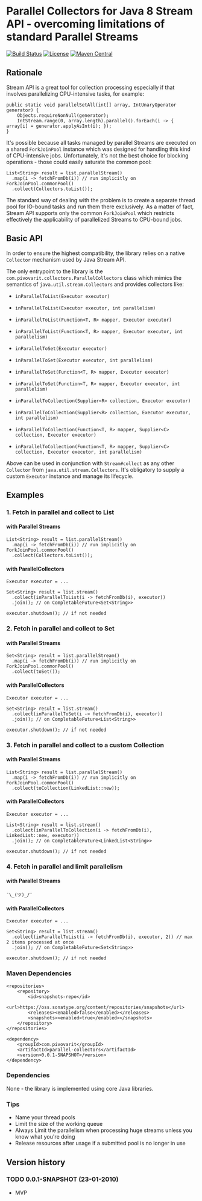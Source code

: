 # Parallel Collectors for Java 8 Stream API - overcoming limitations of standard Parallel Streams

[![Build Status](https://travis-ci.org/pivovarit/parallel-collectors.svg?branch=master)](https://travis-ci.org/pivovarit/parallel-collectors)
[![License](http://img.shields.io/:license-apache-blue.svg)](http://www.apache.org/licenses/LICENSE-2.0.html)
[![Maven Central](https://maven-badges.herokuapp.com/maven-central/com.pivovarit/parallel-collectors/badge.svg)](https://maven-badges.herokuapp.com/maven-central/com.pivovarit/parallel-collectors)

## Rationale

Stream API is a great tool for collection processing especially if that involves parallelizing CPU-intensive tasks, for example:

    public static void parallelSetAll(int[] array, IntUnaryOperator generator) {
        Objects.requireNonNull(generator);
        IntStream.range(0, array.length).parallel().forEach(i -> { array[i] = generator.applyAsInt(i); });
    }
    
It's possible because all tasks managed by parallel Streams are executed on a shared `ForkJoinPool` instance which was designed for handling this kind of CPU-intensive jobs.
Unfortunately, it's not the best choice for blocking operations - those could easily saturate the common pool:

    List<String> result = list.parallelStream()
      .map(i -> fetchFromDb(i)) // run implicitly on ForkJoinPool.commonPool()
      .collect(Collectors.toList());

The standard way of dealing with the problem is to create a separate thread pool for IO-bound tasks and run them there exclusively.
As a matter of fact, Stream API supports only the common `ForkJoinPool` which restricts effectively the applicability of parallelized Streams to CPU-bound jobs.

## Basic API

In order to ensure the highest compatibility, the library relies on a native `Collector` mechanism used by Java Stream API.

The only entrypoint to the library is the `com.pivovarit.collectors.ParallelCollectors` class which mimics the semantics of `java.util.stream.Collectors` 
and provides collectors like:

- `inParallelToList(Executor executor)`
- `inParallelToList(Executor executor, int parallelism)`

- `inParallelToList(Function<T, R> mapper, Executor executor)`
- `inParallelToList(Function<T, R> mapper, Executor executor, int parallelism)`

- `inParallelToSet(Executor executor)`
- `inParallelToSet(Executor executor, int parallelism)`

- `inParallelToSet(Function<T, R> mapper, Executor executor)`
- `inParallelToSet(Function<T, R> mapper, Executor executor, int parallelism)`

- `inParallelToCollection(Supplier<R> collection, Executor executor)`
- `inParallelToCollection(Supplier<R> collection, Executor executor, int parallelism)`

- `inParallelToCollection(Function<T, R> mapper, Supplier<C> collection, Executor executor)`
- `inParallelToCollection(Function<T, R> mapper, Supplier<C> collection, Executor executor, int parallelism)`

Above can be used in conjunction with `Stream#collect` as any other `Collector` from `java.util.stream.Collectors`. 
It's obligatory to supply a custom `Executor` instance and manage its lifecycle.

## Examples

### 1. Fetch in parallel and collect to List

#### with Parallel Streams
    List<String> result = list.parallelStream()
      .map(i -> fetchFromDb(i)) // run implicitly on ForkJoinPool.commonPool()
      .collect(Collectors.toList());


#### with ParallelCollectors

    Executor executor = ...

    Set<String> result = list.stream()
      .collect(inParallelToList(i -> fetchFromDb(i), executor))
      .join(); // on CompletableFuture<Set<String>>
      
    executor.shutdown(); // if not needed
    
### 2. Fetch in parallel and collect to Set

#### with Parallel Streams
    Set<String> result = list.parallelStream()
      .map(i -> fetchFromDb(i)) // run implicitly on ForkJoinPool.commonPool()
      .collect(toSet());


#### with ParallelCollectors

    Executor executor = ...

    Set<String> result = list.stream()
      .collect(inParallelToSet(i -> fetchFromDb(i), executor))
      .join(); // on CompletableFuture<List<String>>
      
    executor.shutdown(); // if not needed
    
### 3. Fetch in parallel and collect to a custom Collection

#### with Parallel Streams
    List<String> result = list.parallelStream()
      .map(i -> fetchFromDb(i)) // run implicitly on ForkJoinPool.commonPool()
      .collect(toCollection(LinkedList::new));


#### with ParallelCollectors

    Executor executor = ...

    List<String> result = list.stream()
      .collect(inParallelToCollection(i -> fetchFromDb(i), LinkedList::new, executor))
      .join(); // on CompletableFuture<LinkedList<String>>
      
    executor.shutdown(); // if not needed
    
### 4. Fetch in parallel and limit parallelism

#### with Parallel Streams
    ¯\_(ツ)_/¯

#### with ParallelCollectors

    Executor executor = ...

    Set<String> result = list.stream()
      .collect(inParallelToList(i -> fetchFromDb(i), executor, 2)) // max 2 items processed at once
      .join(); // on CompletableFuture<Set<String>>
      
    executor.shutdown(); // if not needed

### Maven Dependencies
```
<repositories>
    <repository>
        <id>snapshots-repo</id>
        <url>https://oss.sonatype.org/content/repositories/snapshots</url>
        <releases><enabled>false</enabled></releases>
        <snapshots><enabled>true</enabled></snapshots>
    </repository>
</repositories>
```
```
<dependency>
    <groupId>com.pivovarit</groupId>
    <artifactId>parallel-collectors</artifactId>
    <version>0.0.1-SNAPSHOT</version>
</dependency>
```

### Dependencies

None - the library is implemented using core Java libraries.

### Tips

- Name your thread pools
- Limit the size of the working queue
- Always Limit the parallelism when processing huge streams unless you know what you're doing
- Release resources after usage if a submitted pool is no longer in use

## Version history

### TODO 0.0.1-SNAPSHOT (23-01-2010)

* MVP

